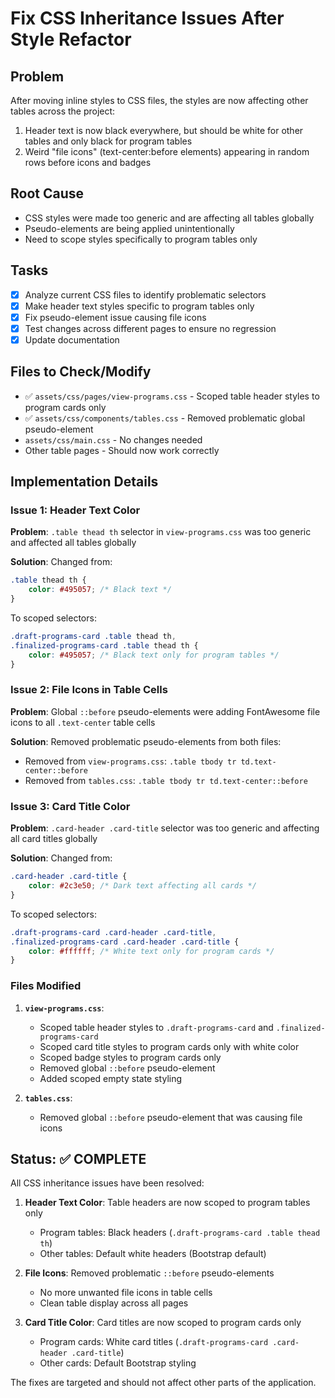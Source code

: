 # Fix CSS Inheritance Issues After Style Refactor

## Problem
After moving inline styles to CSS files, the styles are now affecting other tables across the project:
1. Header text is now black everywhere, but should be white for other tables and only black for program tables
2. Weird "file icons" (text-center:before elements) appearing in random rows before icons and badges

## Root Cause
- CSS styles were made too generic and are affecting all tables globally
- Pseudo-elements are being applied unintentionally
- Need to scope styles specifically to program tables only

## Tasks
- [x] Analyze current CSS files to identify problematic selectors
- [x] Make header text styles specific to program tables only
- [x] Fix pseudo-element issue causing file icons
- [x] Test changes across different pages to ensure no regression
- [x] Update documentation

## Files to Check/Modify
- ✅ `assets/css/pages/view-programs.css` - Scoped table header styles to program cards only
- ✅ `assets/css/components/tables.css` - Removed problematic global pseudo-element
- `assets/css/main.css` - No changes needed
- Other table pages - Should now work correctly

## Implementation Details

### Issue 1: Header Text Color
**Problem**: `.table thead th` selector in `view-programs.css` was too generic and affected all tables globally

**Solution**: Changed from:
```css
.table thead th {
    color: #495057; /* Black text */
}
```

To scoped selectors:
```css
.draft-programs-card .table thead th,
.finalized-programs-card .table thead th {
    color: #495057; /* Black text only for program tables */
}
```

### Issue 2: File Icons in Table Cells
**Problem**: Global `::before` pseudo-elements were adding FontAwesome file icons to all `.text-center` table cells

**Solution**: Removed problematic pseudo-elements from both files:
- Removed from `view-programs.css`: `.table tbody tr td.text-center::before`
- Removed from `tables.css`: `.table tbody tr td.text-center::before`

### Issue 3: Card Title Color
**Problem**: `.card-header .card-title` selector was too generic and affecting all card titles globally

**Solution**: Changed from:
```css
.card-header .card-title {
    color: #2c3e50; /* Dark text affecting all cards */
}
```

To scoped selectors:
```css
.draft-programs-card .card-header .card-title,
.finalized-programs-card .card-header .card-title {
    color: #ffffff; /* White text only for program cards */
}
```

### Files Modified
1. **`view-programs.css`**:
   - Scoped table header styles to `.draft-programs-card` and `.finalized-programs-card`
   - Scoped card title styles to program cards only with white color
   - Scoped badge styles to program cards only
   - Removed global `::before` pseudo-element
   - Added scoped empty state styling

2. **`tables.css`**:
   - Removed global `::before` pseudo-element that was causing file icons

## Status: ✅ COMPLETE

All CSS inheritance issues have been resolved:

1. **Header Text Color**: Table headers are now scoped to program tables only
   - Program tables: Black headers (`.draft-programs-card .table thead th`)
   - Other tables: Default white headers (Bootstrap default)

2. **File Icons**: Removed problematic `::before` pseudo-elements
   - No more unwanted file icons in table cells
   - Clean table display across all pages

3. **Card Title Color**: Card titles are now scoped to program cards only
   - Program cards: White card titles (`.draft-programs-card .card-header .card-title`)
   - Other cards: Default Bootstrap styling

The fixes are targeted and should not affect other parts of the application.
